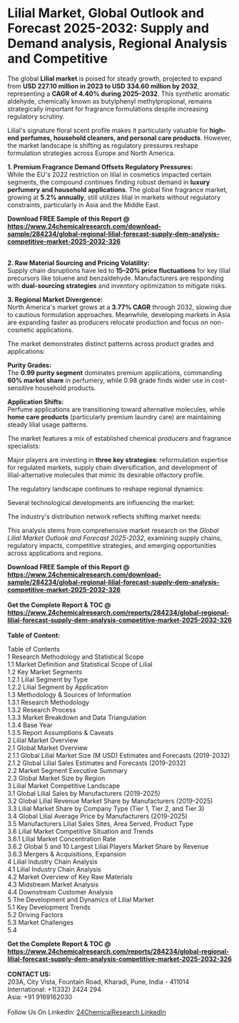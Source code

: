 <h1>Lilial Market, Global Outlook and Forecast 2025-2032: Supply and Demand analysis, Regional Analysis and Competitive</h1><p>The global <strong>Lilial market</strong> is poised for steady growth, projected to expand from <strong>USD 227.10 million in 2023 to USD 334.60 million by 2032</strong>, representing a <strong>CAGR of 4.40% during 2025–2032</strong>. This synthetic aromatic aldehyde, chemically known as butylphenyl methylpropional, remains strategically important for fragrance formulations despite increasing regulatory scrutiny.</p><p>Lilial's signature floral scent profile makes it particularly valuable for <strong>high-end perfumes, household cleaners, and personal care products</strong>. However, the market landscape is shifting as regulatory pressures reshape formulation strategies across Europe and North America.</p><p><strong>1. Premium Fragrance Demand Offsets Regulatory Pressures:</strong><br>
While the EU's 2022 restriction on lilial in cosmetics impacted certain segments, the compound continues finding robust demand in <strong>luxury perfumery and household applications</strong>. The global fine fragrance market, growing at <strong>5.2% annually</strong>, still utilizes lilial in markets without regulatory constraints, particularly in Asia and the Middle East.</p><div><b>Download FREE Sample of this Report @ 
            <a href="https://www.24chemicalresearch.com/download-sample/284234/global-regional-lilial-forecast-supply-dem-analysis-competitive-market-2025-2032-326">
            https://www.24chemicalresearch.com/download-sample/284234/global-regional-lilial-forecast-supply-dem-analysis-competitive-market-2025-2032-326</a></b></div><br><p><strong>2. Raw Material Sourcing and Pricing Volatility:</strong><br>
Supply chain disruptions have led to <strong>15–20% price fluctuations</strong> for key lilial precursors like toluene and benzaldehyde. Manufacturers are responding with <strong>dual-sourcing strategies</strong> and inventory optimization to mitigate risks.</p><p><strong>3. Regional Market Divergence:</strong><br>
North America's market grows at a <strong>3.77% CAGR</strong> through 2032, slowing due to cautious formulation approaches. Meanwhile, developing markets in Asia are expanding faster as producers relocate production and focus on non-cosmetic applications.</p><p>The market demonstrates distinct patterns across product grades and applications:</p><p><strong>Purity Grades:</strong><br>
        The <strong>0.99 purity segment</strong> dominates premium applications, commanding <strong>60% market share</strong> in perfumery, while 0.98 grade finds wider use in cost-sensitive household products.</p><p><strong>Application Shifts:</strong><br>
        Perfume applications are transitioning toward alternative molecules, while <strong>home care products</strong> (particularly premium laundry care) are maintaining steady lilial usage patterns.</p><p>The market features a mix of established chemical producers and fragrance specialists:</p><p>Major players are investing in <strong>three key strategies</strong>: reformulation expertise for regulated markets, supply chain diversification, and development of lilial-alternative molecules that mimic its desirable olfactory profile.</p><p>The regulatory landscape continues to reshape regional dynamics:</p><p>Several technological developments are influencing the market:</p><p>The industry's distribution network reflects shifting market needs:</p><p>This analysis stems from comprehensive market research on the <em>Global Lilial Market Outlook and Forecast 2025-2032</em>, examining supply chains, regulatory impacts, competitive strategies, and emerging opportunities across applications and regions.</p><div><b>Download FREE Sample of this Report @ 
            <a href="https://www.24chemicalresearch.com/download-sample/284234/global-regional-lilial-forecast-supply-dem-analysis-competitive-market-2025-2032-326">
            https://www.24chemicalresearch.com/download-sample/284234/global-regional-lilial-forecast-supply-dem-analysis-competitive-market-2025-2032-326</a></b></div><br><div><b>Get the Complete Report & TOC @ 
            <a href="https://www.24chemicalresearch.com/reports/284234/global-regional-lilial-forecast-supply-dem-analysis-competitive-market-2025-2032-326">
            https://www.24chemicalresearch.com/reports/284234/global-regional-lilial-forecast-supply-dem-analysis-competitive-market-2025-2032-326</a></b></div><br>
            <b>Table of Content:</b><p>Table of Contents<br />
1 Research Methodology and Statistical Scope<br />
1.1 Market Definition and Statistical Scope of Lilial<br />
1.2 Key Market Segments<br />
1.2.1 Lilial Segment by Type<br />
1.2.2 Lilial Segment by Application<br />
1.3 Methodology & Sources of Information<br />
1.3.1 Research Methodology<br />
1.3.2 Research Process<br />
1.3.3 Market Breakdown and Data Triangulation<br />
1.3.4 Base Year<br />
1.3.5 Report Assumptions & Caveats<br />
2 Lilial Market Overview<br />
2.1 Global Market Overview<br />
2.1.1 Global Lilial Market Size (M USD) Estimates and Forecasts (2019-2032)<br />
2.1.2 Global Lilial Sales Estimates and Forecasts (2019-2032)<br />
2.2 Market Segment Executive Summary<br />
2.3 Global Market Size by Region<br />
3 Lilial Market Competitive Landscape<br />
3.1 Global Lilial Sales by Manufacturers (2019-2025)<br />
3.2 Global Lilial Revenue Market Share by Manufacturers (2019-2025)<br />
3.3 Lilial Market Share by Company Type (Tier 1, Tier 2, and Tier 3)<br />
3.4 Global Lilial Average Price by Manufacturers (2019-2025)<br />
3.5 Manufacturers Lilial Sales Sites, Area Served, Product Type<br />
3.6 Lilial Market Competitive Situation and Trends<br />
3.6.1 Lilial Market Concentration Rate<br />
3.6.2 Global 5 and 10 Largest Lilial Players Market Share by Revenue<br />
3.6.3 Mergers & Acquisitions, Expansion<br />
4 Lilial Industry Chain Analysis<br />
4.1 Lilial Industry Chain Analysis<br />
4.2 Market Overview of Key Raw Materials<br />
4.3 Midstream Market Analysis<br />
4.4 Downstream Customer Analysis<br />
5 The Development and Dynamics of Lilial Market <br />
5.1 Key Development Trends<br />
5.2 Driving Factors<br />
5.3 Market Challenges<br />
5.4 </p><div><b>Get the Complete Report & TOC @ 
            <a href="https://www.24chemicalresearch.com/reports/284234/global-regional-lilial-forecast-supply-dem-analysis-competitive-market-2025-2032-326">
            https://www.24chemicalresearch.com/reports/284234/global-regional-lilial-forecast-supply-dem-analysis-competitive-market-2025-2032-326</a></b></div><br><b>CONTACT US:</b><br>
            203A, City Vista, Fountain Road, Kharadi, Pune, India - 411014<br>
            International: +1(332) 2424 294<br>
            Asia: +91 9169162030 <br><br>
            Follow Us On LinkedIn: <a href="https://www.linkedin.com/company/24chemicalresearch/">24ChemicalResearch LinkedIn</a>
